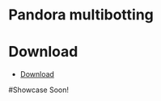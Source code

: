 # Pandora multibotting
# Download
* [Download]([https://github.com/PthAtomic/Pandora/releases/download/pandora/Pandora.exe])


#Showcase
Soon!
